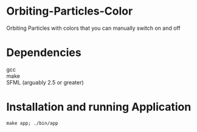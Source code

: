 # Orbiting-Particles-Color
Orbiting Particles with colors that you can manually switch on and off

# Dependencies
gcc<br>
make<br>
SFML (arguably 2.5 or greater)<br>

# Installation and running Application
```
make app; ./bin/app
```

